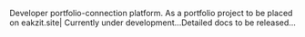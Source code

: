 Developer portfolio-connection platform. As a portfolio project to be placed on eakzit.site|
Currently under development...Detailed docs to be released...
